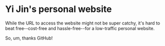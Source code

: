 # Yi Jin's personal website

While the URL to access the website might not be super catchy, it's hard to beat free--cost-free and hassle-free--for a low-traffic personal website.

So, um, thanks GitHub!